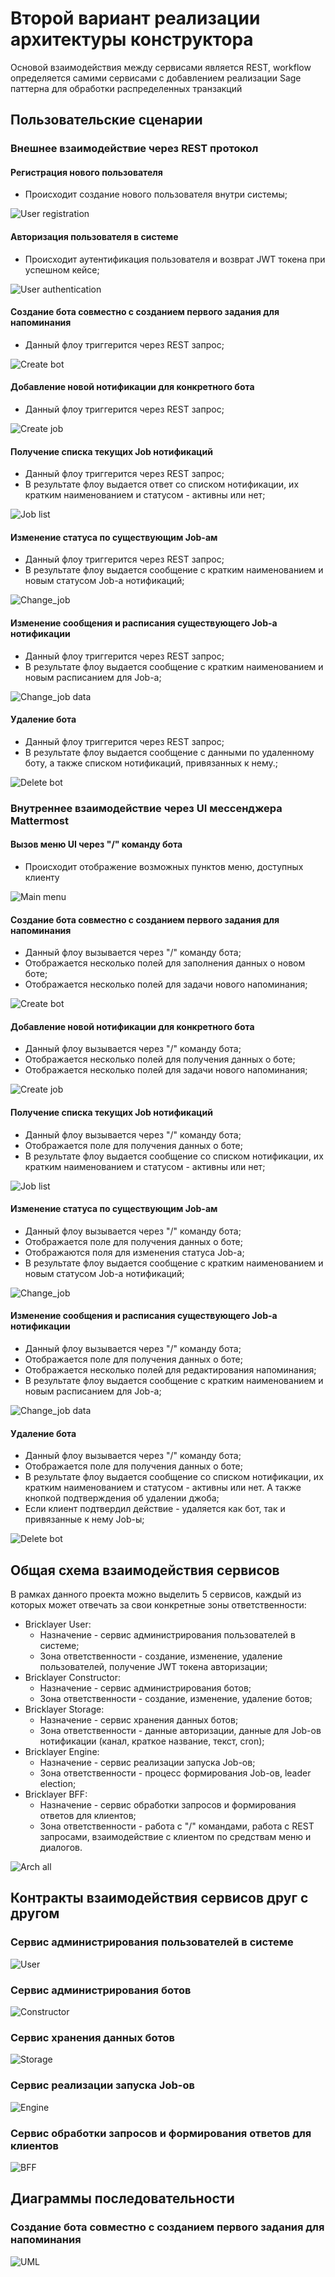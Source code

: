 # Второй вариант реализации архитектуры конструктора

Основой взаимодействия между сервисами является REST, workflow определяется самими сервисами с добавлением реализации Sage паттерна для обработки распределенных транзакций

## Пользовательские сценарии

### Внешнее взаимодействие через REST протокол

#### Регистрация нового пользователя

* Происходит создание нового пользователя внутри системы;

![User registration](./img/reg_user.png)

#### Авторизация пользователя в системе

* Происходит аутентификация пользователя и возврат JWT токена при успешном кейсе;

![User authentication](./img/user_auth.png)

#### Создание бота совместно с созданием первого задания для напоминания

* Данный флоу триггерится через REST запрос;

![Create bot](./img/create_rest.png)

#### Добавление новой нотификации для конкретного бота

* Данный флоу триггерится через REST запрос;

![Create job](./img/create_job_rest.png)

#### Получение списка текущих Job нотификаций

* Данный флоу триггерится через REST запрос;
* В результате флоу выдается ответ со списком нотификации, их кратким наименованием и статусом - активны или нет;

![Job list](./img/job_list_rest.png)

#### Изменение статуса по существующим Job-ам

* Данный флоу триггерится через REST запрос;
* В результате флоу выдается сообщение с кратким наименованием и новым статусом Job-а нотификаций;

![Change_job](./img/change_job_rest.png)

#### Изменение сообщения и расписания существующего Job-а нотификации

* Данный флоу триггерится через REST запрос;
* В результате флоу выдается сообщение с кратким наименованием и новым расписанием для Job-а;

![Change_job data](./img/change_job_data_rest.png)

#### Удаление бота

* Данный флоу триггерится через REST запрос;
* В результате флоу выдается сообщение с данными по удаленному боту, а также списком нотификаций, привязанных к нему.;

![Delete bot](./img/delete_bot_rest.png)


### Внутреннее взаимодействие через UI мессенджера Mattermost

#### Вызов меню UI через "/" команду бота

* Происходит отображение возможных пунктов меню, доступных клиенту

![Main menu](./img/main_menu.png)

#### Создание бота совместно с созданием первого задания для напоминания

* Данный флоу вызывается через "/" команду бота;
* Отображается несколько полей для заполнения данных о новом боте;
* Отображается несколько полей для задачи нового напоминания;

![Create bot](./img/create_bot.png)

#### Добавление новой нотификации для конкретного бота

* Данный флоу вызывается через "/" команду бота;
* Отображается несколько полей для получения данных о боте;
* Отображается несколько полей для задачи нового напоминания;

![Create job](./img/create_job.png)

#### Получение списка текущих Job нотификаций

* Данный флоу вызывается через "/" команду бота;
* Отображается поле для получения данных о боте;
* В результате флоу выдается сообщение со списком нотификации, их кратким наименованием и статусом - активны или нет;

![Job list](./img/job_list.png)

#### Изменение статуса по существующим Job-ам

* Данный флоу вызывается через "/" команду бота;
* Отображается поле для получения данных о боте;
* Отображаются поля для изменения статуса Job-а;
* В результате флоу выдается сообщение с кратким наименованием и новым статусом Job-а нотификаций;

![Change_job](./img/change_job.png)

#### Изменение сообщения и расписания существующего Job-а нотификации

* Данный флоу вызывается через "/" команду бота;
* Отображается поле для получения данных о боте;
* Отображается несколько полей для редактирования напоминания;
* В результате флоу выдается сообщение с кратким наименованием и новым расписанием для Job-а;

![Change_job data](./img/change_job_data.png)

#### Удаление бота

* Данный флоу вызывается через "/" команду бота;
* Отображается поле для получения данных о боте;
* В результате флоу выдается сообщение со списком нотификации, их кратким наименованием и статусом - активны или нет. А также кнопкой подтверждения об удалении джоба;
* Если клиент подтвердил действие - удаляется как бот, так и привязанные к нему Job-ы;

![Delete bot](./img/delete_bot.png)

## Общая схема взаимодействия сервисов

В рамках данного проекта можно выделить 5 сервисов, каждый из которых может отвечать за свои конкретные зоны ответственности:

* Bricklayer User:
  * Назначение - сервис администрирования пользователей в системе;
  * Зона ответственности - создание, изменение, удаление пользователей, получение JWT токена авторизации;
* Bricklayer Constructor:
  * Назначение - сервис администрирования ботов;
  * Зона ответственности - создание, изменение, удаление ботов;
* Bricklayer Storage:
  * Назначение - сервис хранения данных ботов;
  * Зона ответственности - данные авторизации, данные для Job-ов нотификации (канал, краткое название, текст, cron);
* Bricklayer Engine:
  * Назначение - сервис реализации запуска Job-ов;
  * Зона ответственности - процесс формирования Job-ов, leader election;
* Bricklayer BFF:
  * Назначение - сервис обработки запросов и формирования ответов для клиентов;
  * Зона ответственности - работа с "/" командами, работа с REST запросами, взаимодействие с клиентом по средствам меню и диалогов.

![Arch all](./img/main_arch_with_rest.png)

## Контракты взаимодействия сервисов друг с другом

### Сервис администрирования пользователей в системе

![User](./img/user_srv.png)

### Сервис администрирования ботов

![Constructor](./img/constr_v1.png)

### Сервис хранения данных ботов

![Storage](./img/strg_v1.png)

### Сервис реализации запуска Job-ов

![Engine](./img/eng_v1.png)

### Сервис обработки запросов и формирования ответов для клиентов

![BFF](./img/bff_v1.png)

## Диаграммы последовательности

### Создание бота совместно с созданием первого задания для напоминания

![UML](./img/create_bot_uml.png)